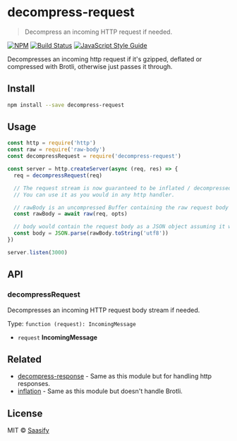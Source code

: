# decompress-request

> Decompress an incoming HTTP request if needed.

[![NPM](https://img.shields.io/npm/v/decompress-request.svg)](https://www.npmjs.com/package/decompress-request) [![Build Status](https://travis-ci.com/saasify-sh/decompress-request.svg?branch=master)](https://travis-ci.com/saasify-sh/decompress-request) [![JavaScript Style Guide](https://img.shields.io/badge/code_style-standard-brightgreen.svg)](https://standardjs.com)

Decompresses an incoming http request if it's gzipped, deflated or compressed with Brotli, otherwise just passes it through.

## Install

```bash
npm install --save decompress-request
```

## Usage

```js
const http = require('http')
const raw = require('raw-body')
const decompressRequest = require('decompress-request')

const server = http.createServer(async (req, res) => {
  req = decompressRequest(req)

  // The request stream is now guaranteed to be inflated / decompressed.
  // You can use it as you would in any http handler.

  // rawBody is an uncompressed Buffer containing the raw request body
  const rawBody = await raw(req, opts)

  // body would contain the request body as a JSON object assuming it was application/json
  const body = JSON.parse(rawBody.toString('utf8'))
})

server.listen(3000)
```

## API

<!-- Generated by documentation.js. Update this documentation by updating the source code. -->

### decompressRequest

Decompresses an incoming HTTP request body stream if needed.

Type: `function (request): IncomingMessage`

-   `request` **IncomingMessage**

## Related

-   [decompress-response](https://github.com/sindresorhus/decompress-response) - Same as this module but for handling http responses.
-   [inflation](https://github.com/stream-utils/inflation) - Same as this module but doesn't handle Brotli.

## License

MIT © [Saasify](https://saasify.sh)
